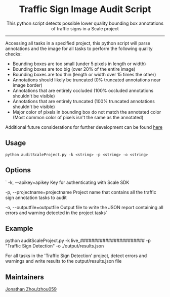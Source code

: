 <h1 align="center">Traffic Sign Image Audit Script</h1>
<p align="center">This python script detects possible lower quality bounding box annotations of traffic signs in a Scale project </p>

---

Accessing all tasks in a specified project, this python script will parse annotations and the image for all tasks to perform the following quality checks: 
* Bounding boxes are too small (under 5 pixels in length or width)
* Bounding boxes are too big (over 20% of the entire image)
* Bounding boxes are too thin (length or width over 15 times the other)
* Annotations should likely be truncated (0% truncated annotations near image border)
* Annotations that are entirely occluded (100% occluded annotations shouldn't be visible)
* Annotations that are entirely truncated (100% truncated annotations shouldn't be visible)
* Major color of pixels in bounding box do not match the annotated color (Most common color of pixels isn't the same as the annotated)

Additional future considerations for further development can be found [here](https://docs.google.com/document/d/1BKpX0U7eqsFPwtqEx7-WqSt86RT5XMuZP2wPSH7qTkA/edit?usp=sharing)

## Usage

  `python auditScaleProject.py -k <string> -p <string> -o <string>`

## Options
  
`  -k, --apikey=apikey                                                               Key for authenticating with Scale SDK

  -p, --projectname=projectname                                                     Project name that contains all the
                                                                                    traffic sign annotation tasks to audit

  -o, --outputfile=outputfile                                                       Output file to write the JSON report
                                                                                    containing all errors and warning
                                                                                    detected in the project tasks`

## Example
  python auditScaleProject.py -k live_####################### -p "Traffic Sign Detection" -o ./output/results.json
  
  For all tasks in the 'Traffic Sign Detection' project, detect errors and warnings and write results to the output/results.json file

## Maintainers
[Jonathan Zhou/zhou059](https://github.com/zhou059)
